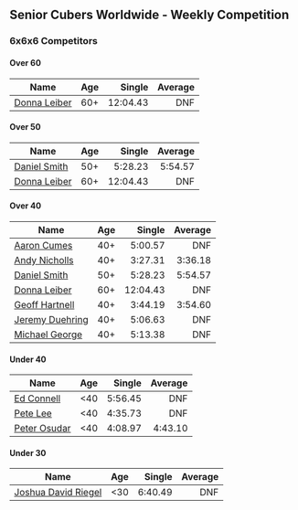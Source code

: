 ## Senior Cubers Worldwide - Weekly Competition
### 6x6x6 Competitors

#### Over 60

| Name | Age | Single | Average |
| -- | :--: | --: | --: |
| [Donna Leiber](../persons/donna_leiber.md) | 60+ | 12:04.43 | DNF |

#### Over 50

| Name | Age | Single | Average |
| -- | :--: | --: | --: |
| [Daniel Smith](../persons/daniel_smith.md) | 50+ | 5:28.23 | 5:54.57 |
| [Donna Leiber](../persons/donna_leiber.md) | 60+ | 12:04.43 | DNF |

#### Over 40

| Name | Age | Single | Average |
| -- | :--: | --: | --: |
| [Aaron Cumes](../persons/aaron_cumes.md) | 40+ | 5:00.57 | DNF |
| [Andy Nicholls](../persons/andy_nicholls.md) | 40+ | 3:27.31 | 3:36.18 |
| [Daniel Smith](../persons/daniel_smith.md) | 50+ | 5:28.23 | 5:54.57 |
| [Donna Leiber](../persons/donna_leiber.md) | 60+ | 12:04.43 | DNF |
| [Geoff Hartnell](../persons/geoff_hartnell.md) | 40+ | 3:44.19 | 3:54.60 |
| [Jeremy Duehring](../persons/jeremy_duehring.md) | 40+ | 5:06.63 | DNF |
| [Michael George](../persons/michael_george.md) | 40+ | 5:13.38 | DNF |

#### Under 40

| Name | Age | Single | Average |
| -- | :--: | --: | --: |
| [Ed Connell](../persons/ed_connell.md) | <40 | 5:56.45 | DNF |
| [Pete Lee](../persons/pete_lee.md) | <40 | 4:35.73 | DNF |
| [Peter Osudar](../persons/peter_osudar.md) | <40 | 4:08.97 | 4:43.10 |

#### Under 30

| Name | Age | Single | Average |
| -- | :--: | --: | --: |
| [Joshua David Riegel](../persons/joshua_david_riegel.md) | <30 | 6:40.49 | DNF |


<!-- Global site tag (gtag.js) - Google Analytics -->
<script async src="https://www.googletagmanager.com/gtag/js?id=UA-86348435-3"></script>
<script>window.dataLayer = window.dataLayer || []; function gtag() {dataLayer.push(arguments);} gtag('js', new Date()); gtag('config', 'UA-86348435-3');</script>
